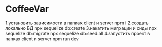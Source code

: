 # CoffeeVar

1.установить зависимости в папках client и server
npm i
2.создать локально БД
npx sequelize db:create
3.накатить миграции и сиды
npx sequelize db:migrate
npx sequelize db:seed:all
4.запустить проект в папках client и server
npm run dev
